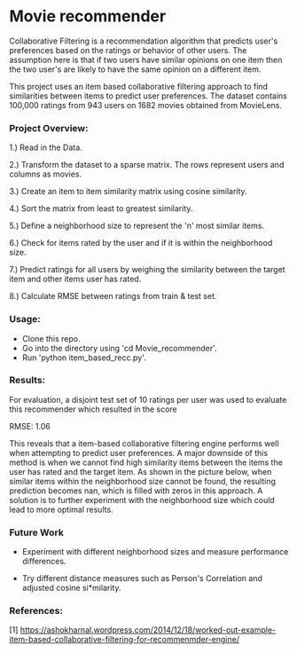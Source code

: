 # Movie recommender
Collaborative Filtering is a recommendation algorithm that predicts user's preferences based on the ratings or behavior of other users. The assumption here is that if two users have similar opinions on one item then the two user's are likely to have the same opinion on a different item. 

This project uses an item based collaborative filtering approach to find similarities between items to predict user preferences. The dataset contains 100,000 ratings from 943 users on 1682 movies obtained from MovieLens.

### Project Overview:

1.) Read in the Data.

2.) Transform the dataset to a sparse matrix. The rows represent users and columns as movies.

3.) Create an item to item similarity matrix using cosine similarity.

4.) Sort the matrix from least to greatest similarity.

5.) Define a neighborhood size to represent the 'n' most similar items.

6.) Check for items rated by the user and if it is within the neighborhood size.

7.) Predict ratings for all users by weighing the similarity between the target item and other items user has rated.

8.) Calculate RMSE between ratings from train & test set.

### Usage:

* Clone this repo.
* Go into the directory using 'cd Movie_recommender'.
* Run 'python item_based_recc.py'.

### Results:
For evaluation, a disjoint test set of 10 ratings per user was used to evaluate this recommender which resulted in the score

RMSE: 1.06

This reveals that a item-based collaborative filtering engine performs well when attempting to predict user preferences. A major downside of this method is when we cannot find high similarity items between the items the user has rated and the target item. As shown in the picture below, when similar items within the neighborhood size cannot be found, the resulting prediction becomes nan, which is filled with zeros in this approach. A solution is to further experiment with the neighborhood size which could lead to more optimal results.

### Future Work

* Experiment with different neighborhood sizes and measure performance differences.

* Try different distance measures such as Person's Correlation and adjusted cosine si*milarity.


### References:

[1] https://ashokharnal.wordpress.com/2014/12/18/worked-out-example-item-based-collaborative-filtering-for-recommenmder-engine/
